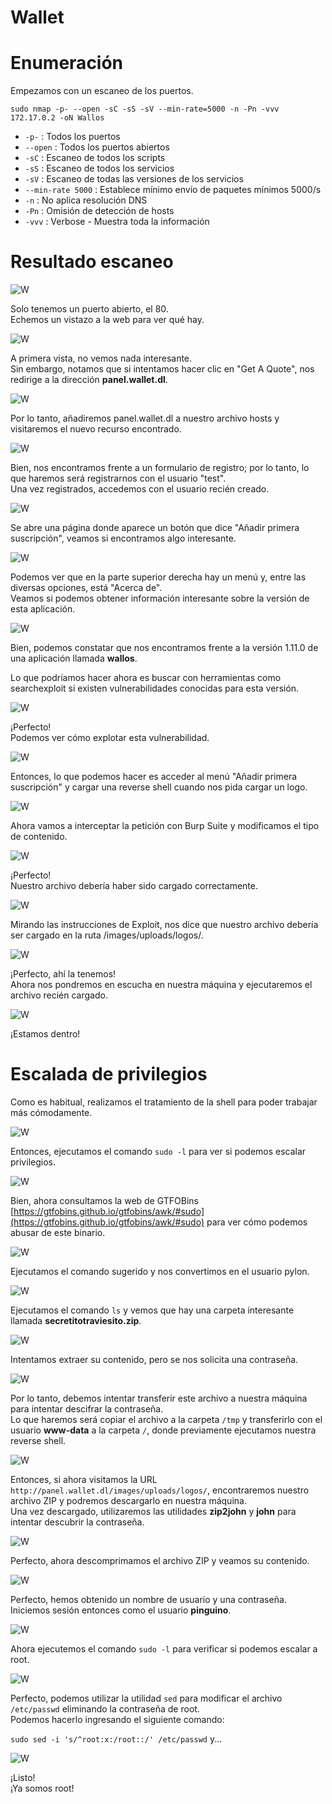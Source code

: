 # Wallet

# Enumeración

Empezamos con un escaneo de los puertos.

`sudo nmap -p- --open -sC -sS -sV --min-rate=5000 -n -Pn -vvv 172.17.0.2 -oN Wallos`  

- `-p-` : Todos los puertos
- `--open` : Todos los puertos abiertos
- `-sC` : Escaneo de todos los scripts
- `-sS` : Escaneo de todos los servicios
- `-sV` : Escaneo de todas las versiones de los servicios
- `--min-rate 5000` : Establece mínimo envío de paquetes mínimos 5000/s
- `-n` : No aplica resolución DNS
- `-Pn` : Omisión de detección de hosts
- `-vvv` : Verbose - Muestra toda la información

# Resultado escaneo  

![W](https://github.com/giustiand/DockerLabs-Writeups/blob/main/Medio/images/Wallos/W_1.jpg)    

Solo tenemos un puerto abierto, el 80.  
Echemos un vistazo a la web para ver qué hay.  

![W](https://github.com/giustiand/DockerLabs-Writeups/blob/main/Medio/images/Wallos/W_2.jpg)    

A primera vista, no vemos nada interesante.   
Sin embargo, notamos que si intentamos hacer clic en "Get A Quote", nos redirige a la dirección **panel.wallet.dl**.  

![W](https://github.com/giustiand/DockerLabs-Writeups/blob/main/Medio/images/Wallos/W_3.jpg)    

Por lo tanto, añadiremos panel.wallet.dl a nuestro archivo hosts y visitaremos el nuevo recurso encontrado.  

![W](https://github.com/giustiand/DockerLabs-Writeups/blob/main/Medio/images/Wallos/W_4.jpg)   

Bien, nos encontramos frente a un formulario de registro; por lo tanto, lo que haremos será registrarnos con el usuario "test".   
Una vez registrados, accedemos con el usuario recién creado.   

![W](https://github.com/giustiand/DockerLabs-Writeups/blob/main/Medio/images/Wallos/W_5.jpg)    

Se abre una página donde aparece un botón que dice "Añadir primera suscripción", veamos si encontramos algo interesante.  

![W](https://github.com/giustiand/DockerLabs-Writeups/blob/main/Medio/images/Wallos/W_6.jpg)   

Podemos ver que en la parte superior derecha hay un menú y, entre las diversas opciones, está "Acerca de".  
Veamos si podemos obtener información interesante sobre la versión de esta aplicación.  

![W](https://github.com/giustiand/DockerLabs-Writeups/blob/main/Medio/images/Wallos/W_7.jpg)    

Bien, podemos constatar que nos encontramos frente a la versión 1.11.0 de una aplicación llamada **wallos**.  

Lo que podríamos hacer ahora es buscar con herramientas como searchexploit si existen vulnerabilidades conocidas para esta versión.  

![W](https://github.com/giustiand/DockerLabs-Writeups/blob/main/Medio/images/Wallos/W_8.jpg)    

¡Perfecto!  
Podemos ver cómo explotar esta vulnerabilidad.  

![W](https://github.com/giustiand/DockerLabs-Writeups/blob/main/Medio/images/Wallos/W_9.jpg)    

Entonces, lo que podemos hacer es acceder al menú "Añadir primera suscripción" y cargar una reverse shell cuando nos pida cargar un logo.  

![W](https://github.com/giustiand/DockerLabs-Writeups/blob/main/Medio/images/Wallos/W_10.jpg)   

Ahora vamos a interceptar la petición con Burp Suite y modificamos el tipo de contenido.  

![W](https://github.com/giustiand/DockerLabs-Writeups/blob/main/Medio/images/Wallos/W_11.jpg)   

¡Perfecto!  
Nuestro archivo debería haber sido cargado correctamente.  


![W](https://github.com/giustiand/DockerLabs-Writeups/blob/main/Medio/images/Wallos/W_12.jpg)    

Mirando las instrucciones de Exploit, nos dice que nuestro archivo debería ser cargado en la ruta /images/uploads/logos/.  

![W](https://github.com/giustiand/DockerLabs-Writeups/blob/main/Medio/images/Wallos/W_13.jpg)    

¡Perfecto, ahí la tenemos!  
Ahora nos pondremos en escucha en nuestra máquina y ejecutaremos el archivo recién cargado.  

![W](https://github.com/giustiand/DockerLabs-Writeups/blob/main/Medio/images/Wallos/W_14.jpg)  

¡Estamos dentro!  

# Escalada de privilegios  

Como es habitual, realizamos el tratamiento de la shell para poder trabajar más cómodamente.  

![W](https://github.com/giustiand/DockerLabs-Writeups/blob/main/Medio/images/Wallos/W_15.jpg)   

Entonces, ejecutamos el comando `sudo -l` para ver si podemos escalar privilegios.  

![W](https://github.com/giustiand/DockerLabs-Writeups/blob/main/Medio/images/Wallos/W_16.jpg)    

Bien, ahora consultamos la web de GTFOBins [https://gtfobins.github.io/gtfobins/awk/#sudo](https://gtfobins.github.io/gtfobins/awk/#sudo) para ver cómo podemos abusar de este binario.  

![W](https://github.com/giustiand/DockerLabs-Writeups/blob/main/Medio/images/Wallos/W_17.jpg)     

Ejecutamos el comando sugerido y nos convertimos en el usuario pylon.  

![W](https://github.com/giustiand/DockerLabs-Writeups/blob/main/Medio/images/Wallos/W_18.jpg)     

Ejecutamos el comando `ls` y vemos que hay una carpeta interesante llamada **secretitotraviesito.zip**.  

![W](https://github.com/giustiand/DockerLabs-Writeups/blob/main/Medio/images/Wallos/W_19.jpg)  

Intentamos extraer su contenido, pero se nos solicita una contraseña.  

![W](https://github.com/giustiand/DockerLabs-Writeups/blob/main/Medio/images/Wallos/W_20.jpg)  

Por lo tanto, debemos intentar transferir este archivo a nuestra máquina para intentar descifrar la contraseña.    
Lo que haremos será copiar el archivo a la carpeta `/tmp` y transferirlo con el usuario **www-data** a la carpeta `/`, donde previamente ejecutamos nuestra reverse shell.  

![W](https://github.com/giustiand/DockerLabs-Writeups/blob/main/Medio/images/Wallos/W_21.jpg)    

Entonces, si ahora visitamos la URL `http://panel.wallet.dl/images/uploads/logos/`, encontraremos nuestro archivo ZIP y podremos descargarlo en nuestra máquina.  
Una vez descargado, utilizaremos las utilidades **zip2john** y **john** para intentar descubrir la contraseña.  

![W](https://github.com/giustiand/DockerLabs-Writeups/blob/main/Medio/images/Wallos/W_22.jpg)     

Perfecto, ahora descomprimamos el archivo ZIP y veamos su contenido.  

![W](https://github.com/giustiand/DockerLabs-Writeups/blob/main/Medio/images/Wallos/W_23.jpg)   

Perfecto, hemos obtenido un nombre de usuario y una contraseña.  
Iniciemos sesión entonces como el usuario **pinguino**.  

![W](https://github.com/giustiand/DockerLabs-Writeups/blob/main/Medio/images/Wallos/W_24.jpg)   

Ahora ejecutemos el comando `sudo -l` para verificar si podemos escalar a root.  

![W](https://github.com/giustiand/DockerLabs-Writeups/blob/main/Medio/images/Wallos/W_25.jpg)  

Perfecto, podemos utilizar la utilidad `sed` para modificar el archivo `/etc/passwd` eliminando la contraseña de root.  
Podemos hacerlo ingresando el siguiente comando:  

`sudo sed -i 's/^root:x:/root::/' /etc/passwd`  y...

![W](https://github.com/giustiand/DockerLabs-Writeups/blob/main/Medio/images/Wallos/W_26.jpg)   

¡Listo!  
¡Ya somos root!












